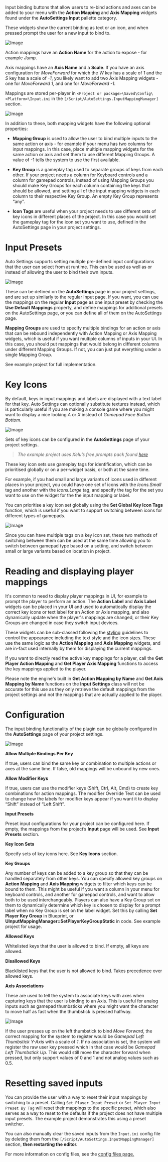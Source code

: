 Input binding buttons that allow users to re-bind actions and axes can be added to your menu with the **Action Mapping** and **Axis Mapping** widgets found under the **AutoSettings Input** pallette category.

These widgets show the current binding as text or an icon, and when pressed prompt the user for a new input to bind to.

![Image](/images/image3.png)

Action mappings have an **Action Name** for the action to expose - for example *Jump*.

Axis mappings have an **Axis Name** and a **Scale**. If you have an axis configuration for *MoveForward* for which the *W* key has a scale of *1* and the *S* key has a scale of *-1*, you likely want to add two Axis Mapping widgets - one for *MoveForward 1*, and one for *MoveForward -1*. 

Mappings are stored per-player in `<Project or package>\Saved\Config\<Platform>\Input.ini` in the `[/Script/AutoSettings.InputMappingManager]` section.

![Image](/images/image6.png)

In addition to these, both mapping widgets have the following optional properties:

- **Mapping Group** is used to allow the user to bind multiple inputs to the same action or axis - for example if your menu has two columns for input mappings. In this case, place multiple mapping widgets for the same action or axis and set them to use different Mapping Groups. A value of -1 tells the system to use the first available.

- **Key Group** is a gameplay tag used to separate groups of keys from each other.
If your project needs a column for Keyboard controls and a column for gamepad controls, instead of using Mapping Groups you should make Key Groups for each column containing the keys that should be allowed, and setting all of the input mapping widgets in each column to their respective Key Group. An empty Key Group represents “any”.

- **Icon Tags** are useful when your project needs to use different sets of key icons in different places of the project. In this case you would set the gameplay tag for the icon set you want to use, defined in the AutoSettings page in your project settings.

# Input Presets

Auto Settings supports setting multiple pre-defined input configurations that the user can select from at runtime. This can be used as well as or instead of allowing the user to bind their own inputs.

![Image](/images/image7.png)

These can be defined on the **AutoSettings** page in your project settings, and are set up similarly to the regular Input page.
If you want, you can use the mappings on the regular **Input** page as one input preset by checking the **Use Default Mappings** property, and define mappings for additional presets on the AutoSettings page, or you can define all of them on the AutoSettings page. 

**Mapping Groups** are used to specify multiple bindings for an action or axis that can be rebound independently with Action Mapping or Axis Mapping widgets, which is useful if you want multiple columns of inputs in your UI. In this case, you should put mappings that would belong in different columns under different Mapping Groups. If not, you can just put everything under a single Mapping Group.

See example project for full implementation.

# Key Icons

By default, keys in input mappings and labels are displayed with a text label for that key.
Auto Settings can optionally substitute textures instead, which is particularly useful if you are making a console game where you might want to display a nice looking *A* or *X* instead of *Gamepad Face Button Bottom*.

![Image](/images/image20.png)

Sets of key icons can be configured in the **AutoSettings** page of your project settings.

> *The example project uses Xelu’s free prompts pack found [here](https://opengameart.org/content/free-keyboard-and-controllers-prompts-pack)*

These key icon sets use gameplay tags for identification, which can be prioritised globally or on a per-widget basis, or both at the same time.

For example, if you had small and large variants of icons used in different places in your project, you could have one set of icons with the *Icons.Small* tag and another with the *Icons.Large* tag, and specify the tag for the set you want to use on the widget for the the input mapping or label.

You can prioritise a key icon set globally using the **Set Global Key Icon Tags** function, which is useful if you want to support switching between icons for different types of gamepads.

![Image](/images/image5.png)

Since you can have multiple tags on a key icon set, these two methods of switching between them can be used at the same time allowing you to switch between gamepad type based on a setting, and switch between small or large variants based on location in project.

# Reading and displaying player mappings

It's common to need to display player mappings in UI, for example to prompt the player to perform an action. The **Action Label** and **Axis Label** widgets can be placed in your UI and used to automatically display the correct key icons or text label for an Action or Axis mapping, and also dynamically update when the player's mappings are changed, or their Key Groups are changed in case they switch input devices.

These widgets can be sub-classed following the [styling](/styling) guidelines to control the appearance including the text style and the icon sizes. These use the same logic as the **Action Mapping** and **Axis Mapping** widgets, and are in-fact used internally by them for displaying the current mappings.

If you want to directly read the active key mappings for a player, call the **Get Player Action Mapping** and **Get Player Axis Mapping** functions to access the key mappings applied to the player.

Please note the engine's built in **Get Action Mapping by Name** and **Get Axis Mapping by Name** functions on the **Input Settings** class will not be accurate for this use as they only retrieve the default mappings from the project settings and not the mappings that are actually applied to the player.

# Configuration

The input binding functionality of the plugin can be globally configured in the **AutoSettings** page of your project settings.

![Image](/images/image18.png)

**Allow Multiple Bindings Per Key**

If true, users can bind the same key or combination to multiple actions or axes at the same time. If false, old mappings will be unbound by new ones.

**Allow Modifier Keys**

If true, users can use the modifier keys (Shift, Ctrl, Alt, Cmd) to create key combinations for action mappings. The modifier Override Text can be used to change how the labels for modifier keys appear if you want it to display “Shift” instead of “Left Shift”.

**Input Presets**

Preset input configurations for your project can be configured here. If empty, the mappings from the project’s **Input** page will be used.
See **Input Presets** section.

**Key Icon Sets**

Specify sets of key icons here.
See **Key Icons** section.

**Key Groups**

Any number of keys can be added to a key group so that they can be handled separately from other keys. You can specify allowed key groups on **Action Mapping** and **Axis Mapping** widgets to filter which keys can be bound to them. This might be useful if you want a column in your menu for keyboard controls, and another for gamepad controls, and want to allow both to be used interchangeably.
Players can also have a Key Group set on them to dynamically determine which key is chosen to display for a prompt label when no Key Group is set on the label widget. Set this by calling **Set Player Key Group** in Blueprint, or **UInputMappingManager::SetPlayerKeyGroupStatic** in code.
See example project for usage.

**Allowed Keys**

Whitelisted keys that the user is allowed to bind. If empty, all keys are allowed.

**Disallowed Keys**

Blacklisted keys that the user is not allowed to bind. Takes precedence over allowed keys.

**Axis Associations**

These are used to tell the system to associate keys with axes when capturing keys that the user is binding to an Axis.
This is useful for analog inputs such as gamepad thumbsticks where you might want the character to move half as fast when the thumbstick is pressed halfway.

![Image](/images/image11.png)

If the user presses up on the left thumbstick to bind *Move Forward*, the correct mapping for the system to register would be *Gamepad Left Thumbstick Y-Axis* with a scale of *1*.
If no association is set, the system will register the raw user key pressed which in that case would be *Gamepad Left Thumbstick Up*. This would still move the character forward when pressed, but only support values of 0 and 1 and not analog values such as 0.5.

# Resetting saved inputs

You can provide the user with a way to reset their input mappings by switching to a preset.
Calling `Set Player Input Preset` or `Set Player Input Preset By Tag` will reset their mappings to the specific preset, which also serves as a way to reset to the defaults if the project does not have multiple input presets.
The example project demonstrates this using a preset switcher.

You can also manually clear the saved inputs from the `Input.ini` config file by deleting them from the `[/Script/AutoSettings.InputMappingManager]` section, **then restarting the editor.**

For more information on config files, see the [config files page.](/config-files/)